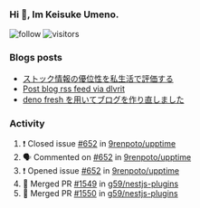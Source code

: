 ### Hi 👋, Im Keisuke Umeno.

<!--
**9renpoto/9renpoto** is a ✨ _special_ ✨ repository because its `README.md` (this file) appears on your GitHub profile.

Here are some ideas to get you started:

- 🔭 I’m currently working on ...
- 🌱 I’m currently learning ...
- 👯 I’m looking to collaborate on ...
- 🤔 I’m looking for help with ...
- 💬 Ask me about ...
- 📫 How to reach me: ...
- 😄 Pronouns: ...
- ⚡ Fun fact: ...
-->

![follow](https://img.shields.io/github/followers/9renpoto?label=Follow&style=social)
![visitors](https://komarev.com/ghpvc/?username=9renpoto&label=Profile%20views&color=0e75b6&style=flat)

### Blogs posts

<!-- BLOG-POST-LIST:START -->
- [ストック情報の優位性を私生活で評価する](https://9renpoto.dev/entry/2023/05/28/stock)
- [Post blog rss feed via dlvrit](https://9renpoto.dev/entry/2023/05/21/twitter-post)
- [deno fresh を用いてブログを作り直しました](https://9renpoto.dev/entry/2023/05/18/recreate_blog)
<!-- BLOG-POST-LIST:END -->

### Activity

<!--START_SECTION:activity-->
1. ❗️ Closed issue [#652](https://github.com/9renpoto/upptime/issues/652) in [9renpoto/upptime](https://github.com/9renpoto/upptime)
2. 🗣 Commented on [#652](https://github.com/9renpoto/upptime/issues/652) in [9renpoto/upptime](https://github.com/9renpoto/upptime)
3. ❗️ Opened issue [#652](https://github.com/9renpoto/upptime/issues/652) in [9renpoto/upptime](https://github.com/9renpoto/upptime)
4. 🎉 Merged PR [#1549](https://github.com/g59/nestjs-plugins/pull/1549) in [g59/nestjs-plugins](https://github.com/g59/nestjs-plugins)
5. 🎉 Merged PR [#1550](https://github.com/g59/nestjs-plugins/pull/1550) in [g59/nestjs-plugins](https://github.com/g59/nestjs-plugins)
<!--END_SECTION:activity-->

<!--START_SECTION:waka-->
<!--END_SECTION:waka-->
